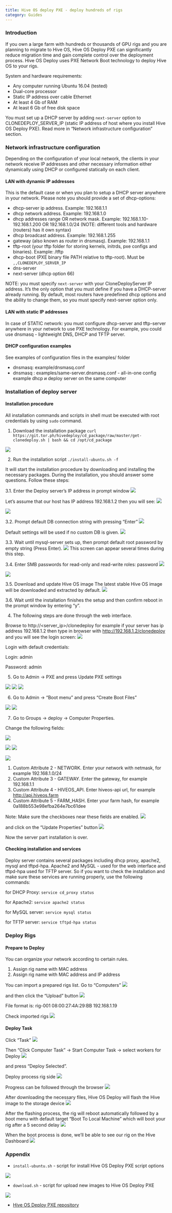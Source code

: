 ```yaml
---
title: Hive OS deploy PXE - deploy hundreds of rigs
category: Guides
---
```


### Introduction
If you own a large farm with hundreds or thousands of GPU rigs and you are planning to migrate to Hive OS, Hive OS Deploy PXE can significantly reduce migration time and gain complete control over the deployment process.
Hive OS Deploy uses PXE Network Boot technology to deploy Hive OS to your rigs.

System and hardware requirements:
- Any computer running Ubuntu 16.04 (tested)
- Dual-core processor</li>
- Static IP address over cable Ethernet
- At least 4 Gb of RAM
- At least 6 Gb of free disk space

You must set up a DHCP server by adding `next-server` option to CLONEDEPLOY_SERVER_IP (static IP address of host where you install Hive OS Deploy PXE). Read more in “Network infrastructure configuration” section.

### Network infrastructure configuration
Depending on the configuration of your local network, the clients in your network receive IP addresses and other necessary information either dynamically using DHCP or configured statically on each client.

#### LAN with dynamic IP addresses
This is the default case or when you plan to setup a DHCP server anywhere in your network.
Please note you should provide a set of dhcp-options:

- dhcp-server ip address. Example: 192.168.1.1
- dhcp network address. Example: 192.168.1.0
- dhcp addresses range OR network mask. Example: 192.168.1.10-192.168.1.200 OR 192.168.1.0/24 (NOTE: different tools and hardware (routers) has it own syntax)
- dhcp broadcast address. Example: 192.168.1.255
- gateway (also known as router in dnsmasq). Example: 192.168.1.1
- tftp-root (your tftp folder for storing kernels, initrds, pxe configs and binaries). Example: /tftp
- dhcp-boot (PXE binary file PATH relative to tftp-root). Must be `,,CLONEDEPLOY_SERVER_IP`
- dns-server
- next-server (dhcp option 66)

NOTE: you must specify `next-server` with your CloneDeployServer IP address. It’s the only option that you must define if you have a DHCP-server already running.
By default, most routers have predefined dhcp options and the ability to change them, so you must specify next-server option only.

#### LAN with static IP addresses
In case of STATIC network: you must configure dhcp-server and tftp-server anywhere in your network to use PXE technology. For example, you could use dnsmasq - lightweight DNS, DHCP and TFTP server.

#### DHCP configuration examples
See examples of configuration files in the examples/ folder
- dnsmasq: example/dnsmasq.conf
- dnsmasq : examples/same-server.dnsmasq.conf - all-in-one config example dhcp и deploy server on the same computer


### Installation of deploy server
#### Installation procedure
All installation commands and scripts in shell must be executed with root credentials by using `sudo` command.

1. Download the installation package
`curl https://git.tor.ph/hivedeploy/cd_package/raw/master/get-clonedeploy.sh | bash && cd /opt/cd_package`

<img src="https://lbd.hiveos.farm/kbase/images/forum/52e02a72d9b8d5babff66da3b112baae0b79ee13.png">

2. Run the installation script
`./install-ubuntu.sh -f`

It will start the installation procedure by downloading and installing the necessary packages.
During the installation, you should answer some questions. Follow these steps:

3.1. Enter the Deploy server’s IP address in prompt window
<img src="https://lbd.hiveos.farm/kbase/images/forum/6730de53d8ea8cde0c403457b3299f6ae6b7a65a.png">

Let’s assume that our host has IP address 192.168.1.2 then you will see:
<img src="https://lbd.hiveos.farm/kbase/images/forum/d75b793a77119422ff452fe7b6629c08705f7719.png">

<img src="https://lbd.hiveos.farm/kbase/images/forum/deeac25b5f9f1c44dfec0d8c9867298bbd767994.png">

3.2. Prompt default DB connection string with pressing “Enter”
<img src="https://lbd.hiveos.farm/kbase/images/forum/e83165987e6f851d3fc79bdd2b85aca37997aa7c.png">

Default settings will be used if no custom DB is given.
<img src="https://lbd.hiveos.farm/kbase/images/forum/fb5ba087742d5fff6b9ec34d3e92fe2fbe9e7cd6.png">

3.3. Wait until mysql-server sets up, then prompt default root password by empty string (Press Enter).
<img src="https://lbd.hiveos.farm/kbase/images/forum/7546ec0f54e9b5dfb6fabab3c5048de23381d6a5.png">
This screen can appear several times during this step.

3.4. Enter SMB passwords for read-only and read-write roles: password
<img src="https://lbd.hiveos.farm/kbase/images/forum/d972d62fc0376240330a722fa450cecba502b0e9.png">

<img src="https://lbd.hiveos.farm/kbase/images/forum/985ac3cde5988de56e3c6ac2e154754dacc13176.png">

3.5. Download and update Hive OS image
The latest stable Hive OS image will be downloaded and extracted by default.
<img src="https://lbd.hiveos.farm/kbase/images/forum/e633e65418cb2416432ec63daf9f60a19ba7c7c1.png">

3.6. Wait until the installation finishes the setup and then confirm reboot in the prompt window by entering “y”.

4. The following steps are done through the web interface.

Browse to http://<server_ip>/clonedeploy for example if your server has ip address 192.168.1.2 then type in browser with http://192.168.1.2/clonedeploy
and you will see the login screen:
<img src="https://lbd.hiveos.farm/kbase/images/forum/32a0de42f8fcbaa912e36c5ebf59805a59452882_2_444x375.png">

Login with default credentials:

Login: admin

Password: admin

5. Go to Admin → PXE and press Update PXE settings
<img src="https://lbd.hiveos.farm/kbase/images/forum/831ef78884cc3c2b1d237a6ceb21703b4986a484.png">

<img src="https://lbd.hiveos.farm/kbase/images/forum/10c90048b8fb5730db6775aa7791c634838c7555_2_517x231.png">

<img src="https://lbd.hiveos.farm/kbase/images/forum/c87da50269712077fe82e26ac23b7599f8c27081.png">

6. Go to Admin → “Boot menu” and press “Create Boot Files”

<img src="https://lbd.hiveos.farm/kbase/images/forum/8f38172d6f16e9419aaaaddbaeb5a1f901157d7a.png">

<img src="https://lbd.hiveos.farm/kbase/images/forum/d26760bdd46211032ba988e4233395d2f045820a.png">

7. Go to Groups → deploy → Computer Properties.

Change the following fields:

<img src="https://lbd.hiveos.farm/kbase/images/forum/5b2b0719d7e2b8816c6541eb51844110fcb7c3e4.png">


<img src="https://lbd.hiveos.farm/kbase/images/forum/f167942d86049e860c4de7801c9f4a0a240e191c.png"> <img src="https://lbd.hiveos.farm/kbase/images/forum/fba425df09795b391c701a76f25c67e383fd4b3c.png">

<img src="https://lbd.hiveos.farm/kbase/images/forum/529f1f5f58fc221b878286fa0dd71054172640ef.png">

1. Custom Attribute 2 - NETWORK. Enter your network with netmask, for example 192.168.1.0/24
2. Custom Attribute 3 - GATEWAY. Enter the gateway, for example 192.168.1.1
3. Custom Attribute 4 - HIVEOS_API. Enter hiveos-api url, for example http://api.hiveos.farm
4. Custom Attribute 5 - FARM_HASH. Enter your farm hash, for example 0a188b553e98efba264e7bc61dee

Note: Make sure the checkboxes near these fields are enabled.
<img src="https://lbd.hiveos.farm/kbase/images/forum/e7c39f756392be548ae2cb793bcf1533c22af14f.png">

and click on the “Update Properties” button
<img src="https://lbd.hiveos.farm/kbase/images/forum/9566ee2525b1f086ae985e4b038fc9673d78bd3c.png">

Now the server part installation is over.

#### Checking installation and services
Deploy server contains several packages including dhcp proxy, apache2, mysql and tftpd-hpa.
Apache2 and MySQL - used for the web interface and tftpd-hpa used for TFTP server. So if you want to check the installation and make sure these services are running properly, use the following commands:

for DHCP Proxy: `service cd_proxy status`

for Apache2: `service apache2 status`

for MySQL server: `service mysql status`

for TFTP server: `service tftpd-hpa status`

### Deploy Rigs
#### Prepare to Deploy
You can organize your network according to certain rules.

1. Assign rig name with MAC address
2. Assign rig name with MAC address and IP address

You can import a prepared rigs list. Go to “Computers”
<img src="https://lbd.hiveos.farm/kbase/images/forum/d9da23421b2deba27adc3dea1e8933a5bc852724.png">

and then click the “Upload” button
<img src="https://lbd.hiveos.farm/kbase/images/forum/4802ecf0e60ac6621d7dd4222b5d265b79035153.png">

File format is: rig-001	08:00:27:4A:29:BB	192.168.1.19

Check imported rigs
<img src="https://lbd.hiveos.farm/kbase/images/forum/5c84be051b534751325b734d0225de39325b09e7_2_690x136.png">

#### Deploy Task
Click “Task”
<img src="https://lbd.hiveos.farm/kbase/images/forum/1274e00eff02e38e5662744a1ad2a34bb9a447d5.png">

Then “Click Computer Task” -> Start Computer Task -> select workers for Deploy
<img src="https://lbd.hiveos.farm/kbase/images/forum/c85a4496aaba2c7cf40514f583ec52fad44ba838.png">

and press “Deploy Selected”.

Deploy process rig side
<img src="https://lbd.hiveos.farm/kbase/images/forum/a347dd139b206507452b7b5ed95b1a57564acc3e.png">

Progress can be followed through the browser
<img src="https://lbd.hiveos.farm/kbase/images/forum/c0c4b3960fa4f97391258d582c8e42cc30bc34ec.png">

After downloading the necessary files, Hive OS Deploy will flash the Hive image to the storage device
<img src="https://lbd.hiveos.farm/kbase/images/forum/db5f35e1e311ace3ea82b3c78ffe17677c5a3a18.png">

After the flashing process, the rig will reboot automatically followed by a boot menu with default target “Boot To Local Machine” which will boot your rig after a 5 second delay
<img src="https://lbd.hiveos.farm/kbase/images/forum/dbc4b559b3800af167b664b9c163ded17ab45ad1.png">

When the boot process is done, we’ll be able to see our rig on the Hive Dashboard
<img src="https://lbd.hiveos.farm/kbase/images/forum/927242a593fae6d2743febcdd156509a6c6294dd.png">

### Appendix
- `install-ubuntu.sh` - script for install Hive OS Deploy PXE script options
<img src="https://lbd.hiveos.farm/kbase/images/forum/8b755459accceb0687b5abf3a59c79ba7a17290b.png">

- `download.sh` - script for upload new images to Hive OS Deploy PXE
<img src="https://lbd.hiveos.farm/kbase/images/forum/d800f1615dc923d7f1feac51e79a093190026fe9.png">


- [Hive OS Deploy PXE repository](https://git.tor.ph/hivedeploy/cd_package)
